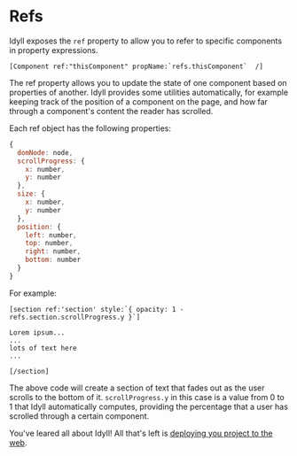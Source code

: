 
# Refs

Idyll exposes the `ref` property to allow you to refer to specific components in
property expressions.

```
[Component ref:"thisComponent" propName:`refs.thisComponent`  /]
```

The ref property allows you to update the state of one component based on properties of another. Idyll
provides some utilities automatically, for example keeping track of the position
of a component on the page, and how far through a component's content the reader has
scrolled.

Each ref object has the following properties:

```js
{
  domNode: node,
  scrollProgress: {
    x: number,
    y: number
  },
  size: {
    x: number,
    y: number
  },
  position: {
    left: number,
    top: number,
    right: number,
    bottom: number
  }
}
```

For example:

```
[section ref:'section' style:`{ opacity: 1 - refs.section.scrollProgress.y }`]

Lorem ipsum...
...
lots of text here
...

[/section]
```

The above code will create a section of text that fades out as the user scrolls to the bottom of it.
`scrollProgress.y` in this case is a value from 0 to 1 that Idyll automatically computes,
providing the percentage that a user has scrolled through a certain component.


You've leared all about Idyll! All that's left is [deploying you project to the web](/publishing-deploying-to-the-web).